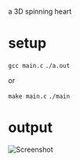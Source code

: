 a 3D spinning heart

# setup

```gcc main.c```
```./a.out```

or

```make main.c```
```./main```

# output
![Screenshot](output.gif)
